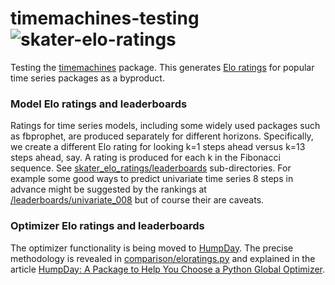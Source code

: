 # timemachines-testing ![skater-elo-ratings](https://github.com/microprediction/timemachines-testing/workflows/skater-elo-ratings/badge.svg)

Testing the [timemachines](https://github.com/microprediction/timemachines) package. This generates [Elo ratings](https://github.com/microprediction/timemachines-testing/tree/main/skater_elo_ratings/leaderboards) for popular time series packages as a byproduct. 


### Model Elo ratings and leaderboards

Ratings for time series models, including some widely used packages such as fbprophet, are produced separately for different horizons. Specifically, we create a different Elo rating for looking k=1 steps ahead versus k=13 steps ahead, say. A rating is produced for each k in the Fibonacci sequence. See [skater_elo_ratings/leaderboards](https://github.com/microprediction/timemachines-testing/tree/main/skater_elo_ratings/leaderboards) sub-directories. For example some good ways to predict univariate time series 8 steps in advance might be suggested by the rankings at [/leaderboards/univariate_008](https://github.com/microprediction/timemachines-testing/tree/main/skater_elo_ratings/leaderboards/univariate_008) but of course their are caveats. 

### Optimizer Elo ratings and leaderboards

The optimizer functionality is being moved to [HumpDay](https://github.com/microprediction/humpday). The precise methodology is revealed in [comparison/eloratings.py](https://github.com/microprediction/humpday/blob/main/humpday/comparison/eloratings.py) and explained in the article [HumpDay: A Package to Help You Choose a Python Global Optimizer](http://www.microprediction.com/blog/humpday).
